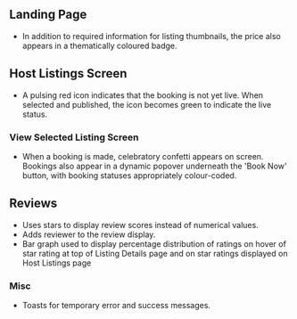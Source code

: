 ## Landing Page
- In addition to required information for listing thumbnails, the price also appears in a thematically coloured badge.
  

## Host Listings Screen
- A pulsing red icon indicates that the booking is not yet live. When selected and published, the icon becomes green to indicate the live status.

### View Selected Listing Screen
- When a booking is made, celebratory confetti appears on screen. Bookings also appear in a dynamic popover underneath the 'Book Now' button, with booking statuses appropriately colour-coded.

## Reviews
- Uses stars to display review scores instead of numerical values.
- Adds reviewer to the review display.
- Bar graph used to display percentage distribution of ratings on hover of star rating at top of Listing Details page and on star ratings displayed on Host Listings page

### Misc
- Toasts for temporary error and success messages.
